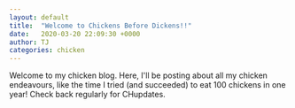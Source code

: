 ```yaml
---
layout: default
title:  "Welcome to Chickens Before Dickens!!"
date:   2020-03-20 22:09:30 +0000
author: TJ
categories: chicken
---
```

<section>
Welcome to my chicken blog. Here, I'll be posting about all my chicken endeavours, like the time I tried (and succeeded) to eat 100 chickens in one year! Check back regularly for CHupdates. 
</section>
